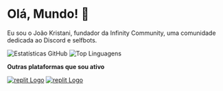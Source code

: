 # Olá, Mundo! 👋

Eu sou o João Kristani, fundador da Infinity Community, uma comunidade dedicada ao Discord e selfbots.

![Estatísticas GitHub](https://github-readme-stats.vercel.app/api?username=joaokristani&show_icons=true&theme=radical) 
![Top Linguagens](https://github-readme-stats.vercel.app/api/top-langs/?username=joaokristani&layout=compact&theme=radical)

**Outras plataformas que sou ativo**

[![replit Logo](https://img.shields.io/badge/Replit-DD1200?style=for-the-badge&logo=Replit&logoColor=white)](https://replit.com/@joaokristani) [![replit Logo](https://img.shields.io/badge/Discord-%235865F2.svg?style=for-the-badge&logo=discord&logoColor=white)](https://discord.gg/infinite-community-1014921352500756500)
